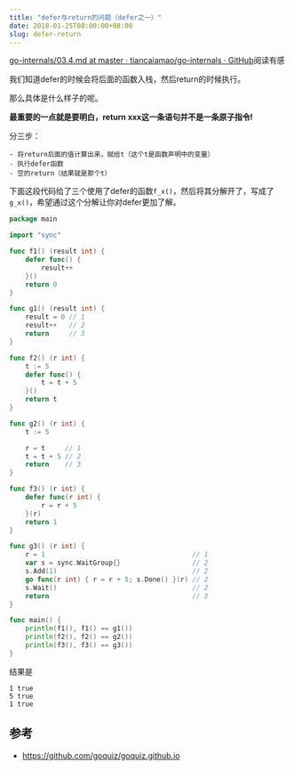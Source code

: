 ```yaml
---
title: "defer与return的问题（defer之一）"
date: 2018-01-25T08:00:00+08:00
slug: defer-return
---
```


[go-internals/03.4.md at master · tiancaiamao/go-internals · GitHub][1]阅读有感

我们知道defer的时候会将后面的函数入栈，然后return的时候执行。

那么具体是什么样子的呢。

**最重要的一点就是要明白，return xxx这一条语句并不是一条原子指令!**

分三步：
```
- 将return后面的值计算出来，赋给t（这个t是函数声明中的变量）
- 执行defer函数
- 空的return（结果就是那个t）
```

下面这段代码给了三个使用了defer的函数`f_x()`，然后将其分解开了，写成了`g_x()`，希望通过这个分解让你对defer更加了解。

```go
package main

import "sync"

func f1() (result int) {
	defer func() {
		result++
	}()
	return 0
}

func g1() (result int) {
	result = 0 // 1
	result++   // 2
	return     // 3
}

func f2() (r int) {
	t := 5
	defer func() {
		t = t + 5
	}()
	return t
}

func g2() (r int) {
	t := 5

	r = t     // 1
	t = t + 5 // 2
	return    // 3
}

func f3() (r int) {
	defer func(r int) {
		r = r + 5
	}(r)
	return 1
}

func g3() (r int) {
	r = 1                                     // 1
	var s = sync.WaitGroup{}                  // 2
	s.Add(1)                                  // 2
	go func(r int) { r = r + 5; s.Done() }(r) // 2
	s.Wait()                                  // 2
	return                                    // 3
}

func main() {
	println(f1(), f1() == g1())
	println(f2(), f2() == g2())
	println(f3(), f3() == g3())
}
```

结果是
```
1 true
5 true
1 true
```

## 参考
* https://github.com/goquiz/goquiz.github.io

[1]:	https://github.com/tiancaiamao/go-internals/blob/master/zh/03.4.md